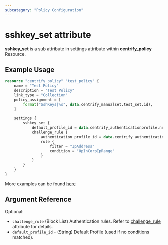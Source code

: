 ```yaml
---
subcategory: "Policy Configuration"
---
```


# sshkey_set attribute

**sshkey_set** is a sub attribute in settings attribute within **centrify_policy** Resource.

## Example Usage

```terraform
resource "centrify_policy" "test_policy" {
    name = "Test Policy"
    description = "Test Policy"
    link_type = "Collection"
    policy_assignment = [
        format("SshKeys|%s", data.centrify_manualset.test_set.id),
    ]
    
    settings {
        sshkey_set {
            default_profile_id = data.centrify_authenticationprofile.newdevice_auth_pf.id
            challenge_rule {
                authentication_profile_id = data.centrify_authenticationprofile.newdevice_auth_pf.id
                rule {
                    filter = "IpAddress"
                    condition = "OpInCorpIpRange"
                }
            }
        }
    }
}
```

More examples can be found [here](https://github.com/marcozj/terraform-provider-centrifyvault/blob/main/examples/centrify_policy/policy_sshkey_set.tf)

## Argument Reference

Optional:

- `challenge_rule` (Block List) Authentication rules. Refer to [challenge_rule](./attribute_challengerule.md) attribute for details.
- `default_profile_id` - (String) Default Profile (used if no conditions matched).
